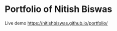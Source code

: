 # Portfolio of Nitish Biswas

Live demo <a href="https://nitishbiswas.github.io/portfolio/">https://nitishbiswas.github.io/portfolio/</a>
